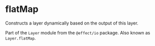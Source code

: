 # flatMap

Constructs a layer dynamically based on the output of this layer.

Part of the `Layer` module from the `@effect/io` package. Also known as `Layer.flatMap`.

